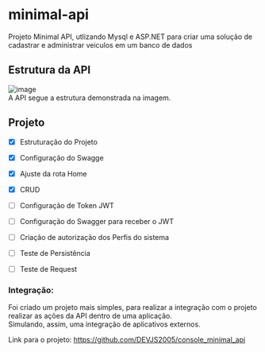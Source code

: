 # minimal-api
Projeto Minimal API, utlizando Mysql e ASP.NET para criar uma solução de cadastrar e administrar veiculos em um banco de dados

## Estrutura da API
![image](https://github.com/user-attachments/assets/ac6998b7-77cb-40fe-ba70-b5a81a9d30d3)
<br/>A API segue a estrutura demonstrada na imagem.

## Projeto
- [x] Estruturação do Projeto 
- [x] Configuração do Swagge
- [x] Ajuste da rota Home
- [x] CRUD
- [ ] Configuração de Token JWT
- [ ] Configuração do Swagger para receber o JWT
- [ ] Criação de autorização dos Perfis do sistema 

- [ ] Teste de Persistência 
- [ ] Teste de Request 

### Integração:
Foi criado um projeto mais simples, para realizar a integração com o projeto realizar as ações da API dentro de uma aplicação.<br/> 
Simulando, assim, uma integração de aplicativos externos.

Link para o projeto: https://github.com/DEVJS2005/console_minimal_api

